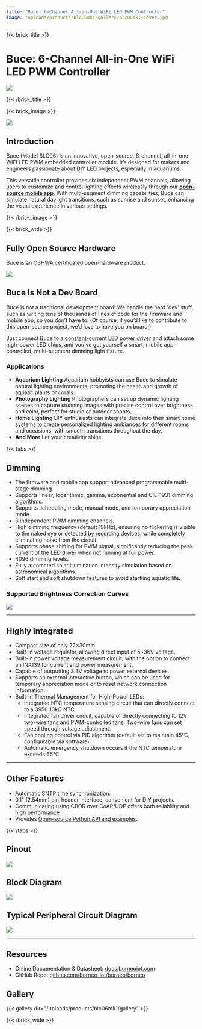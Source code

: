 ```yaml
---
title: "Buce: 6-Channel All-in-One WiFi LED PWM Controller"
image: /uploads/products/blc06mk1/gallery/blc06mk1-cover.jpg
---
```


{{< brick_title >}}
# Buce: 6-Channel All-in-One WiFi LED PWM Controller

![](/uploads/products/blc06mk1/gallery/blc06mk1-cover.jpg)

{{< /brick_title >}}


{{< brick_image >}}

![](/uploads/products/blc06mk1/gallery/blc06mk1-1.jpg)

## Introduction

Buce (Model BLC06) is an innovative, open-source, 6-channel, all-in-one WiFi LED PWM embedded controller module. It’s designed for makers and engineers passionate about DIY LED projects, especially in aquariums.

This versatile controller provides six independent PWM channels, allowing users to customize and control lighting effects wirelessly through our **[open-source mobile app](app)**. With multi-segment dimming capabilities, Buce can simulate natural daylight transitions, such as sunrise and sunset, enhancing the visual experience in various settings.


{{< /brick_image >}}


{{< brick_wide >}}

## Fully Open Source Hardware

Buce is an [OSHWA certificated](https://certification.oshwa.org/cn000017.html) open-hardware product.

[![](/uploads/products/blc06mk1/oshwa.png)](https://certification.oshwa.org/cn000017.html)

## Buce Is Not a Dev Board

Buce is not a traditional development board! We handle the hard 'dev' stuff, such as writing tens of thousands of lines of code for the firmware and mobile app, so you don’t have to. (Of course, if you’d like to contribute to this open-source project, we’d love to have you on board.)

Just connect Buce to a [constant-current LED power driver](bacopa) and attach some high-power LED chips, and you've got yourself a smart, mobile app-controlled, multi-segment dimming light fixture.

### Applications

* **Aquarium Lighting**
    Aquarium hobbyists can use Buce to simulate natural lighting environments, promoting the health and growth of aquatic plants or corals.
* **Photography Lighting**
    Photographers can set up dynamic lighting scenes to capture stunning images with precise control over brightness and color, perfect for studio or outdoor shoots.
* **Home Lighting**
    DIY enthusiasts can integrate Buce into their smart home systems to create personalized lighting ambiances for different rooms and occasions, with smooth transitions throughout the day.
* **And More**
    Let your creativity shine.

{{< tabs >}}

## Dimming

- The firmware and mobile app support advanced programmable multi-stage dimming.
- Supports linear, logarithmic, gamma, exponential and CIE-1931 dimming algorithms.
- Supports scheduling mode, manual mode, and temporary appreciation mode.
- 6 independent PWM dimming channels.
- High dimming frequency (default 19kHz), ensuring no flickering is visible to the naked eye or detected by recording devices,
  while completely eliminating noise from the circuit.
- Supports phase shifting for PWM signal, significantly reducing the peak current of the LED driver when not running at full power.
- 4096 dimming levels.
- Fully automated solar illumination intensity simulation based on astronomical algorithms.
- Soft start and soft shutdown features to avoid startling aquatic life.

### Supported Brightness Correction Curves

![](/uploads/products/lyfi/borneo-led-curves.svg)

---

## Highly Integrated

* Compact size of only 22×30mm.
* Built-in voltage regulator, allowing direct input of 5~36V voltage.
* Built-in power voltage measurement circuit, with the option to connect an INA139 for current and power measurement.
* Capable of outputting 3.3V voltage to power external devices.
* Supports an external interactive button, which can be used for temporary appreciation mode or to reset network connection information.
* Built-in Thermal Management for High-Power LEDs:
    * Integrated NTC temperature sensing circuit that can directly connect to a 3950 10kΩ NTC.
    * Integrated fan driver circuit, capable of directly connecting to 12V two-wire fans and PWM-controlled fans.
      Two-wire fans can set speed through voltage adjustment.
    * Fan cooling control via PID algorithm (default set to maintain 45°C, configurable via software).
    * Automatic emergency shutdown occurs if the NTC temperature exceeds 65°C.

---

## Other Features

* Automatic SNTP time synchronization.
* 0.1" (2.54mm) pin-header interface, convenient for DIY projects.
* Communicating using CBOR over CoAP/UDP offers both reliability and high performance
* Provides [Open-source Python API and examples](https://docs.borneoiot.com/borneopy).

{{< /tabs >}}

## Pinout

![](/uploads/products/blc06mk1/gds.png)

## Block Diagram

![](/uploads/products/blc06mk1/block-diagram.svg)

## Typical Peripheral Circuit Diagram

![](/uploads/products/blc06mk1/peripherals.svg)

---

## Resources

* Online Documentation & Datasheet: [docs.borneoiot.com](https://docs.borneoiot.com/hardwares/buce)
* GitHub Repo: [github.com/borneo-iot/borneo/borneo](https://github.com/borneo-iot/borneo/borneo)



## Gallery

{{< gallery dir="/uploads/products/blc06mk1/gallery" >}}

{{< /brick_wide >}}

